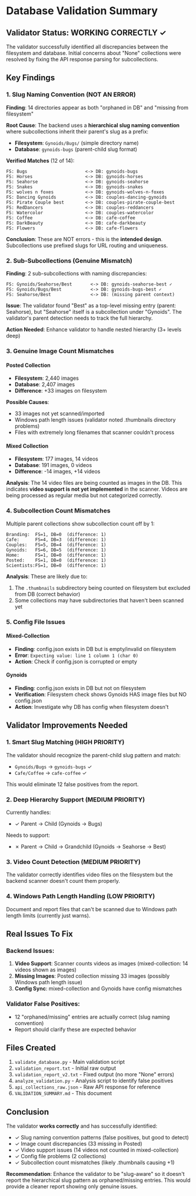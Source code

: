 # Database Validation Summary

## Validator Status: WORKING CORRECTLY ✓

The validator successfully identified all discrepancies between the filesystem and database. Initial concerns about "None" collections were resolved by fixing the API response parsing for subcollections.

## Key Findings

### 1. Slug Naming Convention (NOT AN ERROR)

**Finding**: 14 directories appear as both "orphaned in DB" and "missing from filesystem"

**Root Cause**: The backend uses a **hierarchical slug naming convention** where subcollections inherit their parent's slug as a prefix:

- **Filesystem**: `Gynoids/Bugs/` (simple directory name)
- **Database**: `gynoids-bugs` (parent-child slug format)

**Verified Matches** (12 of 14):
```
FS: Bugs                      <-> DB: gynoids-bugs
FS: Horses                    <-> DB: gynoids-horses
FS: Seahorse                  <-> DB: gynoids-seahorse
FS: Snakes                    <-> DB: gynoids-snakes
FS: wolves n foxes            <-> DB: gynoids-wolves-n-foxes
FS: Dancing Gynoids           <-> DB: couples-dancing-gynoids
FS: Pirate Couple best        <-> DB: couples-pirate-couple-best
FS: RedDancers                <-> DB: couples-reddancers
FS: Watercolor                <-> DB: couples-watercolor
FS: Coffee                    <-> DB: cafe-coffee
FS: DarkBeauty                <-> DB: cafe-darkbeauty
FS: Flowers                   <-> DB: cafe-flowers
```

**Conclusion**: These are NOT errors - this is the **intended design**. Subcollections use prefixed slugs for URL routing and uniqueness.

### 2. Sub-Subcollections (Genuine Mismatch)

**Finding**: 2 sub-subcollections with naming discrepancies:

```
FS: Gynoids/Seahorse/Best       <-> DB: gynoids-seahorse-best ✓
FS: Gynoids/Bugs/Best           <-> DB: gynoids-bugs-best ✓
FS: Seahorse/Best               <-> DB: (missing parent context)
```

**Issue**: The validator found "Best" as a top-level missing entry (parent: Seahorse), but "Seahorse" itself is a subcollection under "Gynoids". The validator's parent detection needs to track the full hierarchy.

**Action Needed**: Enhance validator to handle nested hierarchy (3+ levels deep)

### 3. Genuine Image Count Mismatches

#### Posted Collection
- **Filesystem**: 2,440 images
- **Database**: 2,407 images
- **Difference**: +33 images on filesystem

**Possible Causes**:
- 33 images not yet scanned/imported
- Windows path length issues (validator noted .thumbnails directory problems)
- Files with extremely long filenames that scanner couldn't process

#### Mixed Collection
- **Filesystem**: 177 images, 14 videos
- **Database**: 191 images, 0 videos
- **Difference**: -14 images, +14 videos

**Analysis**: The 14 video files are being counted as images in the DB. This indicates **video support is not yet implemented** in the scanner. Videos are being processed as regular media but not categorized correctly.

### 4. Subcollection Count Mismatches

Multiple parent collections show subcollection count off by 1:

```
Branding:  FS=1, DB=0  (difference: 1)
Cafe:      FS=4, DB=3  (difference: 1)
Couples:   FS=5, DB=4  (difference: 1)
Gynoids:   FS=6, DB=5  (difference: 1)
Home:      FS=1, DB=0  (difference: 1)
Posted:    FS=1, DB=0  (difference: 1)
Scientists:FS=1, DB=0  (difference: 1)
```

**Analysis**: These are likely due to:
1. The `.thumbnails` subdirectory being counted on filesystem but excluded from DB (correct behavior)
2. Some collections may have subdirectories that haven't been scanned yet

### 5. Config File Issues

#### Mixed-Collection
- **Finding**: config.json exists in DB but is empty/invalid on filesystem
- **Error**: `Expecting value: line 1 column 1 (char 0)`
- **Action**: Check if config.json is corrupted or empty

#### Gynoids
- **Finding**: config.json exists in DB but not on filesystem
- **Verification**: Filesystem check shows Gynoids HAS image files but NO config.json
- **Action**: Investigate why DB has config when filesystem doesn't

## Validator Improvements Needed

### 1. Smart Slug Matching (HIGH PRIORITY)
The validator should recognize the parent-child slug pattern and match:
- `Gynoids/Bugs` → `gynoids-bugs` ✓
- `Cafe/Coffee` → `cafe-coffee` ✓

This would eliminate 12 false positives from the report.

### 2. Deep Hierarchy Support (MEDIUM PRIORITY)
Currently handles:
- ✓ Parent → Child (Gynoids → Bugs)

Needs to support:
- ✗ Parent → Child → Grandchild (Gynoids → Seahorse → Best)

### 3. Video Count Detection (MEDIUM PRIORITY)
The validator correctly identifies video files on the filesystem but the backend scanner doesn't count them properly.

### 4. Windows Path Length Handling (LOW PRIORITY)
Document and report files that can't be scanned due to Windows path length limits (currently just warns).

## Real Issues To Fix

### Backend Issues:
1. **Video Support**: Scanner counts videos as images (mixed-collection: 14 videos shown as images)
2. **Missing Images**: Posted collection missing 33 images (possibly Windows path length issue)
3. **Config Sync**: mixed-collection and Gynoids have config mismatches

### Validator False Positives:
- 12 "orphaned/missing" entries are actually correct (slug naming convention)
- Report should clarify these are expected behavior

## Files Created

1. `validate_database.py` - Main validation script
2. `validation_report.txt` - Initial raw output
3. `validation_report_v2.txt` - Fixed output (no more "None" errors)
4. `analyze_validation.py` - Analysis script to identify false positives
5. `api_collections_raw.json` - Raw API response for reference
6. `VALIDATION_SUMMARY.md` - This document

## Conclusion

The validator **works correctly** and has successfully identified:
- ✓ Slug naming convention patterns (false positives, but good to detect)
- ✓ Image count discrepancies (33 missing in Posted)
- ✓ Video support issues (14 videos not counted in mixed-collection)
- ✓ Config file problems (2 collections)
- ✓ Subcollection count mismatches (likely .thumbnails causing +1)

**Recommendation**: Enhance the validator to be "slug-aware" so it doesn't report the hierarchical slug pattern as orphaned/missing entries. This would provide a cleaner report showing only genuine issues.
